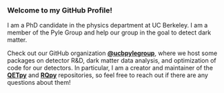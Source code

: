 ### Welcome to my GitHub Profile!

I am a PhD candidate in the physics department at UC Berkeley. I am a member of the Pyle Group and help our group in the goal to detect dark matter.

Check out our GitHub organization **[@ucbpylegroup](https://github.com/ucbpylegroup)**, where we host some packages on detector R&D, dark matter data analysis, and optimization of code for our detectors. In particular, I am a creator and maintainer of the **[QETpy](https://github.com/ucbpylegroup/QETpy)** and **[RQpy](https://github.com/ucbpylegroup/RQpy)** repositories, so feel free to reach out if there are any questions about them! 
